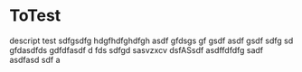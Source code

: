 ToTest
======

descript test
sdfgsdfg
hdgfhdfghdfgh
asdf
gfdsgs
gf
gsdf
asdf
gsdf
sdfg
sd
gfdasdfds
gdfdfasdf
d
fds
sdfgd
sasvzxcv
dsfASsdf
asdffdfdfg
sadf
asdfasd
sdf
a
